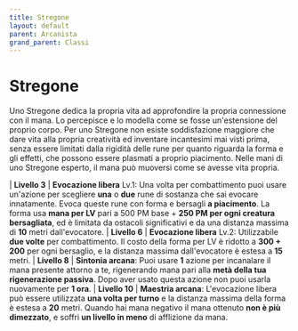 ```yaml
---
title: Stregone
layout: default
parent: Arcanista
grand_parent: Classi
---
```


# **Stregone**

Uno Stregone dedica la propria vita ad approfondire la propria connessione con il mana. Lo percepisce e lo modella come se fosse un'estensione del proprio corpo. Per uno Stregone non esiste soddisfazione maggiore che dare vita alla propria creatività ed inventare incantesimi mai visti prima, senza essere limitati dalla rigidità delle rune per quanto riguarda la forma e gli effetti, che possono essere plasmati a proprio piacimento. Nelle mani di uno Stregone esperto, il mana può muoversi come se avesse vita propria.

| **Livello 3** | **Evocazione libera** Lv.1: Una volta per combattimento puoi usare un'azione per scegliere **una** o **due** rune di sostanza che sai evocare innatamente. Evoca queste rune con forma e bersagli **a piacimento**. La forma usa **mana per LV** pari a 500 PM base + **250 PM per ogni creatura bersagliata**, ed è limitata da ostacoli significativi e da una distanza massima di **10** metri dall'evocatore.
| **Livello 6** | **Evocazione libera** Lv.2: Utilizzabile **due volte** per combattimento. Il costo della forma per LV è ridotto a **300 + 200** per ogni bersaglio, e la distanza massima dall'evocatore è estesa a **15** metri.
| **Livello 8** | **Sintonia arcana**: Puoi usare **1** azione per incanalare il mana presente attorno a te, rigenerando mana pari alla **metà della tua rigenerazione passiva**. Dopo aver usato questa azione non puoi usarla nuovamente per **1 ora**.
| **Livello 10** | **Maestria arcana**: L'evocazione libera può essere utilizzata **una volta per turno** e la distanza massima della forma è estesa a **20** metri. Quando hai mana negativo il mana ottenuto **non è più dimezzato**, e soffri **un livello in meno** di afflizione da mana.